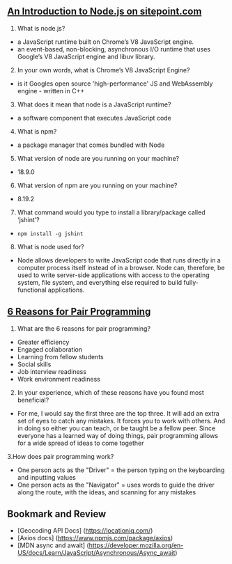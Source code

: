 
## [An Introduction to Node.js on sitepoint.com](https://www.sitepoint.com/an-introduction-to-node-js)

1. What is node.js?
- a JavaScript runtime built on Chrome’s V8 JavaScript engine.
- an event-based, non-blocking, asynchronous I/O runtime that uses Google’s V8 JavaScript engine and libuv library.

2. In your own words, what is Chrome’s V8 JavaScript Engine?
- is it Googles open source 'high-performance' JS and WebAssembly engine - written in C++

3. What does it mean that node is a JavaScript runtime?
- a software component that executes JavaScript code

4. What is npm?
- a package manager that comes bundled with Node

5. What version of node are you running on your machine?
- 18.9.0

6. What version of npm are you running on your machine?
- 8.19.2

7. What command would you type to install a library/package called ‘jshint’?
- `npm install -g jshint`

8. What is node used for?
- Node allows developers to write JavaScript code that runs directly in a computer process itself instead of in a browser. Node can, therefore, be used to write server-side applications with access to the operating system, file system, and everything else required to build fully-functional applications.

## [6 Reasons for Pair Programming](https://www.codefellows.org/blog/6-reasons-for-pair-programming/)

1. What are the 6 reasons for pair programming?
- Greater efficiency
- Engaged collaboration
- Learning from fellow students
- Social skills
- Job interview readiness
- Work environment readiness

2. In your experience, which of these reasons have you found most beneficial?
- For me, I would say the first three are the top three.  It will add an extra set of eyes to catch any mistakes. It forces you to work with others. And in doing so either you can teach, or be taught be a fellow peer. Since everyone has a learned way of doing things, pair programming allows for a wide spread of ideas to come together

3.How does pair programming work?
- One person acts as the "Driver" = the person typing on the keyboarding and inputting values
- One person acts as the "Navigator" = uses words to guide the driver along the route, with the ideas, and scanning for any mistakes

## Bookmark and Review
- [Geocoding API Docs] (https://locationiq.com/)
- [Axios docs] (https://www.npmjs.com/package/axios)
- [MDN async and await] (https://developer.mozilla.org/en-US/docs/Learn/JavaScript/Asynchronous/Async_await)
